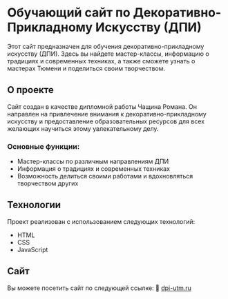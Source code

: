 # Обучающий сайт по Декоративно-Прикладному Искусству (ДПИ)

Этот сайт предназначен для обучения декоративно-прикладному искусству (ДПИ). Здесь вы найдете мастер-классы, информацию о традициях и современных техниках, а также сможете узнать о мастерах Тюмени и поделиться своим творчеством.

## О проекте

Сайт создан в качестве дипломной работы Чащина Романа. Он направлен на привлечение внимания к декоративно-прикладному искусству и предоставление образовательных ресурсов для всех желающих научиться этому увлекательному делу.

### Основные функции:

- Мастер-классы по различным направлениям ДПИ
- Информация о традициях и современных техниках
- Возможность делиться своими работами и вдохновляться творчеством других

## Технологии

Проект реализован с использованием следующих технологий:

- HTML
- CSS
- JavaScript

## Сайт

Вы можете посетить сайт по следующей ссылке: 🔗 [dpi-utm.ru](http://dpi-utm.ru)